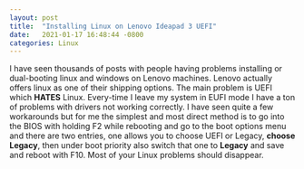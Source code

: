 ```yaml
---
layout: post
title:  "Installing Linux on Lenovo Ideapad 3 UEFI"
date:   2021-01-17 16:48:44 -0800
categories: Linux
---
```

I have seen thousands of posts with people having problems installing or dual-booting linux and windows on Lenovo machines. Lenovo actually offers linux as one of their shipping options. The main problem is UEFI which <b>HATES</b> Linux. Every-time I leave my system in EUFI mode I have a ton of problems with drivers not working correctly. I have seen quite a few workarounds but for me the simplest and most direct method is to go into the BIOS with holding F2 while rebooting and go to the boot options menu and there are two entries, one allows you to choose UEFI or Legacy, <b>choose Legacy</b>, then under boot priority also switch that one to <b>Legacy</b> and save and reboot with F10. Most of your Linux problems should disappear. 

 
